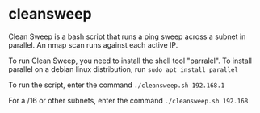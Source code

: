# cleansweep
Clean Sweep is a bash script that runs a ping sweep across a subnet in parallel. An nmap scan runs against each active IP.

To run Clean Sweep, you need to install the shell tool "parralel". To install parallel on a debian linux distribution, run `sudo apt install parallel`

To run the script, enter the command `./cleansweep.sh 192.168.1`

For a /16 or other subnets, enter the command `./cleansweep.sh 192.168`
